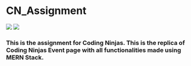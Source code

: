 # CN_Assignment
![](https://img.shields.io/badge/Code-MERN-informational?style=flat&logo=javascript&logoColor=white&color=4AB197)
[![](https://img.shields.io/badge/Website-up-informational?style=flat&logo=web&logoColor=white&color=348754)](https://cn-events.herokuapp.com/)

### This is the assignment for Coding Ninjas. This is the replica of Coding Ninjas Event page with all functionalities made using MERN Stack.
